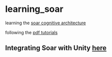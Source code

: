 # learning_soar
learning the <a href="https://soar.eecs.umich.edu/"> soar cognitive architecture </a>

following the <a href="https://soar.eecs.umich.edu/Downloads">pdf tutorials</a>

## Integrating Soar with Unity <a href="https://github.com/FelipeMarra/making-soar-work"> here <a>
